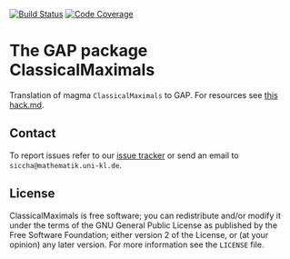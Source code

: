 [![Build Status](https://github.com/ssiccha/ClassicalMaximals/workflows/CI/badge.svg?branch=main)](https://github.com/ssiccha/ClassicalMaximals/actions?query=workflow%3ACI+branch%3Amain)
[![Code Coverage](https://codecov.io/github/ssiccha/ClassicalMaximals/coverage.svg?branch=main&token=)](https://codecov.io/gh/ssiccha/ClassicalMaximals)

# The GAP package ClassicalMaximals

Translation of magma `ClassicalMaximals` to GAP. For resources see
[this hack.md](https://hackmd.io/aOvJbbctTAKlFQl4kwf4Jg).

## Contact

To report issues refer to our
[issue tracker](https://github.com/ssiccha/ClassicalMaximals/issues)
or send an email to `siccha@mathematik.uni-kl.de`.

## License

ClassicalMaximals is free software; you can redistribute and/or modify
it under the terms of the GNU General Public License as published by
the Free Software Foundation; either version 2 of the License, or (at
your opinion) any later version. For more information see the `LICENSE` file.
